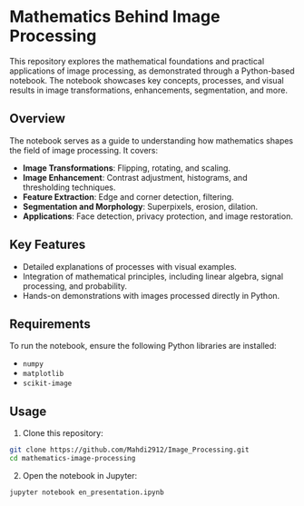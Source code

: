 # Mathematics Behind Image Processing  

This repository explores the mathematical foundations and practical applications of image processing, as demonstrated through a Python-based notebook. The notebook showcases key concepts, processes, and visual results in image transformations, enhancements, segmentation, and more.  

## Overview  
The notebook serves as a guide to understanding how mathematics shapes the field of image processing. It covers:  
- **Image Transformations**: Flipping, rotating, and scaling.  
- **Image Enhancement**: Contrast adjustment, histograms, and thresholding techniques.  
- **Feature Extraction**: Edge and corner detection, filtering.  
- **Segmentation and Morphology**: Superpixels, erosion, dilation.  
- **Applications**: Face detection, privacy protection, and image restoration.  

## Key Features  
- Detailed explanations of processes with visual examples.  
- Integration of mathematical principles, including linear algebra, signal processing, and probability.  
- Hands-on demonstrations with images processed directly in Python.  

## Requirements  
To run the notebook, ensure the following Python libraries are installed:  
- `numpy`  
- `matplotlib`  
- `scikit-image`  

## Usage
1. Clone this repository:

```bash
git clone https://github.com/Mahdi2912/Image_Processing.git
cd mathematics-image-processing
```

2. Open the notebook in Jupyter:
```bash
jupyter notebook en_presentation.ipynb
```
